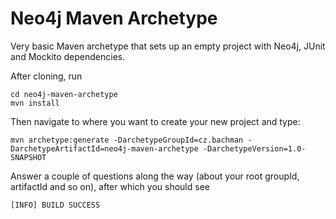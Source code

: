 Neo4j Maven Archetype
=====================

Very basic Maven archetype that sets up an empty project with Neo4j, JUnit and Mockito dependencies.

After cloning, run

    cd neo4j-maven-archetype
    mvn install

Then navigate to where you want to create your new project and type:

    mvn archetype:generate -DarchetypeGroupId=cz.bachman -DarchetypeArtifactId=neo4j-maven-archetype -DarchetypeVersion=1.0-SNAPSHOT

Answer a couple of questions along the way (about your root groupId, artifactId and so on), after which you should see

    [INFO] BUILD SUCCESS